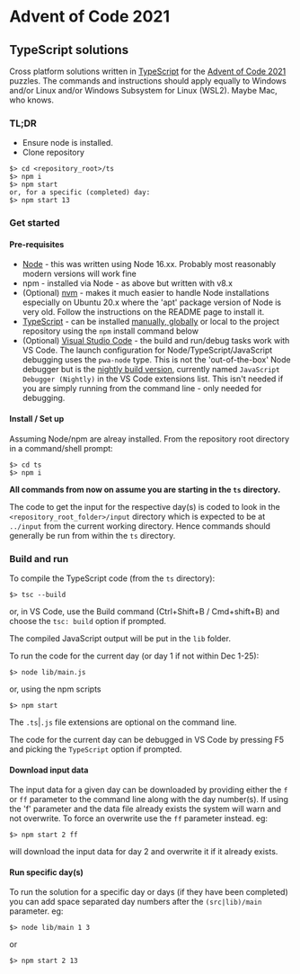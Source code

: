 # Advent of Code 2021

## TypeScript solutions

Cross platform solutions written in [TypeScript](https://www.typescriptlang.org/) for the [Advent of Code 2021](https://adventofcode.com/2021) puzzles. The commands and instructions should apply equally to Windows and/or Linux and/or Windows Subsystem for Linux (WSL2). Maybe Mac, who knows.

### TL;DR

* Ensure node is installed.
* Clone repository

```
$> cd <repository_root>/ts
$> npm i
$> npm start
or, for a specific (completed) day:
$> npm start 13

```

### Get started

#### Pre-requisites
* [Node](https://nodejs.org/en/) - this was written using Node 16.xx. Probably most reasonably modern versions will work fine
* npm - installed via Node - as above but written with v8.x
* (Optional) [nvm](https://github.com/nvm-sh/nvm) - makes it much easier to handle Node installations especially on Ubuntu 20.x where the 'apt' package version of Node is very old. Follow the instructions on the README page to install it.
* [TypeScript](https://www.typescriptlang.org/) - can be installed [manually, globally](https://www.typescriptlang.org/download) or local to the project repository using the `npm` install command below
* (Optional) [Visual Studio Code](https://code.visualstudio.com/) - the build and run/debug tasks work with VS Code. The launch configuration for Node/TypeScript/JavaScript debugging uses the `pwa-node` type. This is not the 'out-of-the-box' Node debugger but is the [nightly build version](https://github.com/microsoft/vscode-js-debug), currently named `JavaScript Debugger (Nightly)` in the VS Code extensions list. This isn't needed if you are simply running from the command line - only needed for debugging.

#### Install / Set up

Assuming Node/npm are alreay installed. From the repository root directory in a command/shell prompt:

```
$> cd ts
$> npm i
```

**All commands from now on assume you are starting in the `ts` directory.**

The code to get the input for the respective day(s) is coded to look in the `<repository_root_folder>/input` directory which is expected to be at `../input` from the current working directory. Hence commands should generally be run from within the `ts` directory.

### Build and run

To compile the TypeScript code (from the `ts` directory):

```
$> tsc --build
```
or, in VS Code, use the Build command (Ctrl+Shift+B / Cmd+shift+B) and choose the `tsc: build` option if prompted.

The compiled JavaScript output will be put in the `lib` folder.

To run the code for the current day (or day 1 if not within Dec 1-25):

```
$> node lib/main.js
```
or, using the npm scripts
```
$> npm start
```
The `.ts`|`.js` file extensions are optional on the command line.

The code for the current day can be debugged in VS Code by pressing F5 and picking the `TypeScript` option if prompted.

#### Download input data

The input data for a given day can be downloaded by providing either the `f` or `ff` parameter to the command line along with the day number(s). If using the 'f' parameter and the data file already exists the system will warn and not overwrite. To force an overwrite use the `ff` parameter instead. eg:

```
$> npm start 2 ff
```
will download the input data for day 2 and overwrite it if it already exists.

#### Run specific day(s)

To run the solution for a specific day or days (if they have been completed) you can add space separated day numbers after the `(src|lib)/main` parameter. eg:

```
$> node lib/main 1 3
```
or
```
$> npm start 2 13
```
